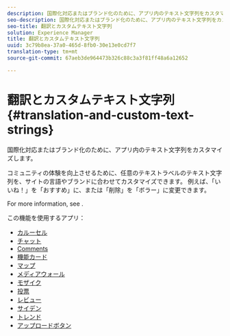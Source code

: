 ```yaml
---
description: 国際化対応またはブランド化のために、アプリ内のテキスト文字列をカスタマイズします。
seo-description: 国際化対応またはブランド化のために、アプリ内のテキスト文字列をカスタマイズします。
seo-title: 翻訳とカスタムテキスト文字列
solution: Experience Manager
title: 翻訳とカスタムテキスト文字列
uuid: 3c79b8ea-37a0-465d-8fb0-30e13e0cd7f7
translation-type: tm+mt
source-git-commit: 67aeb3de964473b326c88c3a3f81ff48a6a12652

---
```



# 翻訳とカスタムテキスト文字列{#translation-and-custom-text-strings}

国際化対応またはブランド化のために、アプリ内のテキスト文字列をカスタマイズします。

コミュニティの体験を向上させるために、任意のテキストラベルのテキスト文字列を、サイトの言語やブランドに合わせてカスタマイズできます。 例えば、「いいね！」を「おすすめ」に、または「削除」を「ボラー」に変更できます。

For more information, see [](../c-settings-other/c-translation-sets/c-translation-sets.md#c_translation_sets).

この機能を使用するアプリ：

* [カルーセル](../c-about-apps/c-carousel-app/c-carousel-app.md#c_carousel_app)
* [チャット](../c-about-apps/c-chat-app/c-chat-app.md#c_chat_app)
* [Comments](/help/using/c-about-apps/c-comments/c-comments.md)
* [機能カード](../c-about-apps/c-feature-card-app/c-feature-card-app.md#c_feature_card_app)
* [マップ](../c-about-apps/c-map-app/c-map-app.md#c_map_app)
* [メディアウォール](../c-about-apps/c-media-wall-app/c-media-wall-app.md#c_media_wall_app)
* [モザイク](../c-about-apps/c-mosaic-app/c-mosaic-app.md#c_mosaic_app)
* [投票](../c-about-apps/c-polls-app/c-polls-app.md#c_polls_app)
* [レビュー](../c-about-apps/c-reviews-app/c-reviews-app.md#c_reviews_app)
* [サイデン](../c-about-apps/c-sidenotes-app/c-sidenotes-app.md#c_sidenotes_app)
* [トレンド](../c-about-apps/c-trending-app/c-trending-app.md#c_trending_app)
* [アップロードボタン](../c-about-apps/c-upload-button-app/c-upload-button-app.md#c_upload_button_app)

